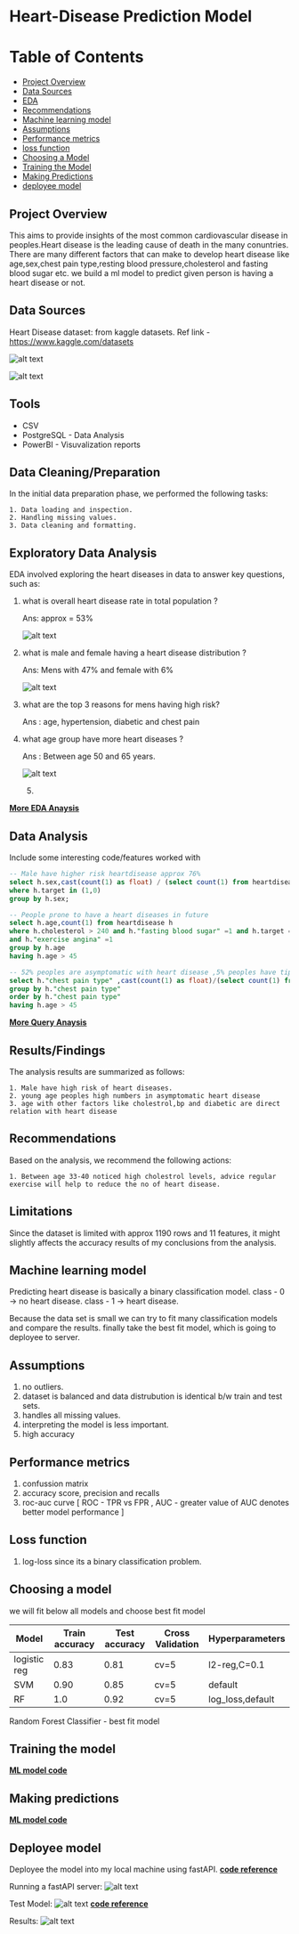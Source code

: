 # Heart-Disease Prediction Model

# Table of Contents
- [Project Overview](#project-overview)
- [Data Sources](#data-sources)
- [EDA](#exploratory-data-analysis)
- [Recommendations](#recommendations)
- [Machine learning model](#machine-learning-model)
- [Assumptions](#assumptions)
- [Performance metrics](#performance-metrics)
- [loss function](#loss-function)
- [Choosing a Model](#choosing-a-model)
- [Training the Model](#training-the-model)
- [Making Predictions](#making-predictions)
- [deployee model](#deployee-model)

## Project Overview
  
  This aims to provide insights of the most common cardiovascular disease in peoples.Heart disease is the leading cause of death in the many conuntries.
  There are many different factors that can make to develop heart disease like age,sex,chest pain type,resting blood pressure,cholesterol and fasting blood sugar etc.
  we build a ml model to predict given person is having a heart disease or not.

## Data Sources

Heart Disease dataset: from kaggle datasets.
Ref link - https://www.kaggle.com/datasets

![alt text](images/Attributes.jpg)

![alt text](images/attribute_description.jpg)


## Tools

- CSV
- PostgreSQL - Data Analysis
- PowerBI    - Visuvalization reports 

## Data Cleaning/Preparation

In the initial data preparation phase, we performed the following tasks:

    1. Data loading and inspection.
    2. Handling missing values.
    3. Data cleaning and formatting.

## Exploratory Data Analysis

EDA involved exploring the heart diseases in data to answer key questions, such as:

1. what is overall heart disease rate in total population ?
   
   Ans: approx = 53%


   ![alt text](images/overall_hd_ratios.jpg)

   
   
3. what is male and female having a heart disease distribution ?
   
   Ans: Mens with 47% and female with 6%

   ![alt text](images/Males_vs_Female_heartdisease.jpg)
   
   
5. what are the top 3 reasons for mens having high risk?

   Ans : age, hypertension, diabetic and chest pain
   
6. what age group have more heart diseases ?
   
   Ans : Between age 50 and 65 years.
   
   ![alt text](images/heart_disease_numbers_by_age.jpg)
   

   

   5. 
     

[**More EDA Anaysis**](EDA_HeartDisease.ipynb)


## Data Analysis

Include some interesting code/features worked with
```sql
-- Male have higher risk heartdisease approx 76%
select h.sex,cast(count(1) as float) / (select count(1) from heartdisease h1)*100 from heartdisease h 
where h.target in (1,0)
group by h.sex;
```
```sql
-- People prone to have a heart diseases in future
select h.age,count(1) from heartdisease h
where h.cholesterol > 240 and h."fasting blood sugar" =1 and h.target = 0
and h."exercise angina" =1
group by h.age
having h.age > 45
```
```sql
-- 52% peoples are asymptomatic with heart disease ,5% peoples have tipical chestpain having a heart disease.
select h."chest pain type" ,cast(count(1) as float)/(select count(1) from heartdisease h1)*100 from heartdisease h
group by h."chest pain type"
order by h."chest pain type"
having h.age > 45
```
[**More Query Anaysis**](QueryAnaysis.sql)

## Results/Findings

The analysis results are summarized as follows:

    1. Male have high risk of heart diseases.
    2. young age peoples high numbers in asymptomatic heart disease
    3. age with other factors like cholestrol,bp and diabetic are direct relation with heart disease

## Recommendations

Based on the analysis, we recommend the following actions:

    1. Between age 33-40 noticed high cholestrol levels, advice regular exercise will help to reduce the no of heart disease.

## Limitations

Since the dataset is limited with approx 1190 rows and 11 features, it might slightly affects the accuracy results of my conclusions from the analysis.

## Machine learning model

Predicting heart disease is basically a binary classification model.
class - 0 -> no heart disease.
class - 1 -> heart disease.

Because the data set is small we can try to fit many classification models and compare the results. finally take the best fit model, which is going to deployee to server.

## Assumptions
1. no outliers.
2. dataset is balanced and data distrubution is identical b/w train and test sets.
3. handles all missing values.
4. interpreting the model is less important.
5. high accuracy

## Performance metrics
1. confussion matrix
2. accuracy score, precision and recalls
3. roc-auc curve  [ ROC - TPR vs FPR , AUC - greater value of AUC denotes better model performance ]

## Loss function
1. log-loss since its a binary classification problem.

## Choosing a model
we will fit below all models and choose best fit model

Model         | Train accuracy  | Test accuracy | Cross Validation |  Hyperparameters   |
------------- | -------------   | ------------- | -------------    |  -------------     |                
logistic reg  |   0.83          |   0.81        |    cv=5          |   l2-reg,C=0.1     |
SVM           |   0.90          |   0.85        |    cv=5          |   default          |
RF            |   1.0           |   0.92        |    cv=5          |   log_loss,default |

Random Forest Classifier - best fit model

## Training the model
[**ML model code**](ML_Models.ipynb)

## Making predictions
[**ML model code**](ML_Models.ipynb)

## Deployee model

Deployee the model into my local machine using fastAPI.
[**code reference**](ml_api.py)

Running a fastAPI server:
![alt text](images/deployee_ml_model.jpg)


Test Model:
![alt text](images/test_ml_model.jpg)
[**code reference**](Test.py)

Results:
![alt text](images/results.jpg)


